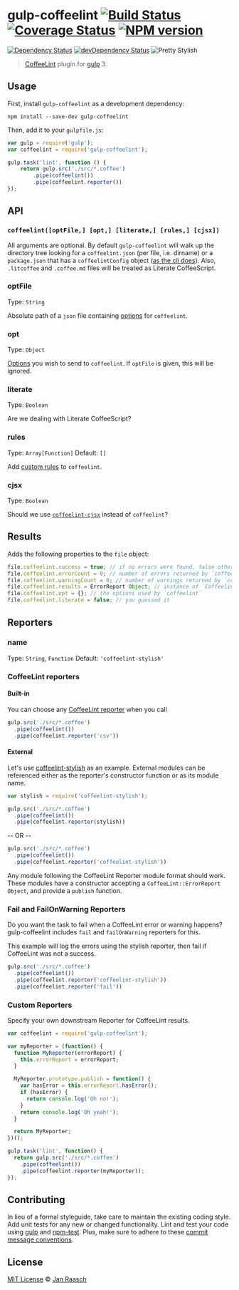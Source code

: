 # gulp-coffeelint [![Build Status][travis-image]][travis-url] [![Coverage Status][coveralls-image]][coveralls-url] [![NPM version][npm-image]][npm-url]
[![Dependency Status][depstat-image]][depstat-url] [![devDependency Status][devdepstat-image]][devdepstat-url] ![Pretty Stylish](http://img.shields.io/badge/pretty-stylish-ff69b4.svg)

> [CoffeeLint](http://www.coffeelint.org/) plugin for [gulp][gulp] 3.

## Usage

First, install `gulp-coffeelint` as a development dependency:

```shell
npm install --save-dev gulp-coffeelint
```

Then, add it to your `gulpfile.js`:

```javascript
var gulp = require('gulp');
var coffeelint = require('gulp-coffeelint');

gulp.task('lint', function () {
    return gulp.src('./src/*.coffee')
        .pipe(coffeelint())
        .pipe(coffeelint.reporter())
});
```

## API

### `coffeelint([optFile,] [opt,] [literate,] [rules,] [cjsx])`
All arguments are optional. By default `gulp-coffeelint` will walk up the directory tree looking for a `coffeelint.json` (per file, i.e. dirname) or a `package.json` that has a `coffeelintConfig` object ([as the cli does](http://www.coffeelint.org/#usage)). Also, `.litcoffee` and `.coffee.md` files will be treated as Literate CoffeeScript.

### optFile
Type: `String`

Absolute path of a `json` file containing [options][coffeelint-options] for `coffeelint`.

### opt
Type: `Object`

[Options][coffeelint-options] you wish to send to `coffeelint`. If `optFile` is given, this will be ignored.

### literate
Type: `Boolean`

Are we dealing with Literate CoffeeScript?

### rules
Type: `Array[Function]`
Default: `[]`

Add [custom rules](http://www.coffeelint.org/#api) to `coffeelint`.

### cjsx
Type: `Boolean`

Should we use [`coffeelint-cjsx`](https://www.npmjs.com/package/coffeelint-cjsx) instead of `coffeelint`?

## Results

Adds the following properties to the `file` object:
```javascript
file.coffeelint.success = true; // if no errors were found, false otherwise
file.coffeelint.errorCount = 0; // number of errors returned by `coffeelint`
file.coffeelint.warningCount = 0; // number of warnings returned by `coffeelint`
file.coffeelint.results = ErrorReport Object; // instance of `Coffeelint::ErrorReport` , see https://github.com/clutchski/coffeelint/blob/master/src/error_report.coffee
file.coffeelint.opt = {}; // the options used by `coffeelint`
file.coffeelint.literate = false; // you guessed it
```

## Reporters

### name
Type: `String`, `Function`
Default: `'coffeelint-stylish'`

### CoffeeLint reporters

#### Built-in

You can choose any [CoffeeLint reporter](https://github.com/clutchski/coffeelint/tree/master/src/reporters)
when you call

```js
gulp.src('./src/*.coffee')
  .pipe(coffeelint())
  .pipe(coffeelint.reporter('csv'))
```

#### External

Let's use [coffeelint-stylish](https://github.com/janraasch/coffeelint-stylish) as an example. External modules can be referenced either as
the reporter's constructor function or as its module name.

```js
var stylish = require('coffeelint-stylish');

gulp.src('./src/*.coffee')
  .pipe(coffeelint())
  .pipe(coffeelint.reporter(stylish))
```

-- OR --

```js
gulp.src('./src/*.coffee')
  .pipe(coffeelint())
  .pipe(coffeelint.reporter('coffeelint-stylish'))
```

Any module following the CoffeeLint Reporter module format should work. These modules have a constructor accepting a `CoffeeLint::ErrorReport Object`, and provide a `publish` function.

### Fail and FailOnWarning Reporters

Do you want the task to fail when a CoffeeLint error or warning happens? gulp-coffeelint includes `fail` and `failOnWarning` reporters for this.

This example will log the errors using the stylish reporter, then fail if CoffeeLint was not a success.

```js
gulp.src('./src/*.coffee')
  .pipe(coffeelint())
  .pipe(coffeelint.reporter('coffeelint-stylish'))
  .pipe(coffeelint.reporter('fail'))
```

### Custom Reporters

Specify your own downstream Reporter for CoffeeLint results.

```js
var coffeelint = require('gulp-coffeelint');

var myReporter = (function() {
  function MyReporter(errorReport) {
    this.errorReport = errorReport;
  }

  MyReporter.prototype.publish = function() {
    var hasError = this.errorReport.hasError();
    if (hasError) {
      return console.log('Oh no!');
    }
    return console.log('Oh yeah!');
  }

  return MyReporter;
})();

gulp.task('lint', function() {
  return gulp.src('./src/*.coffee')
    .pipe(coffeelint())
    .pipe(coffeelint.reporter(myReporter));
});
```


## Contributing
In lieu of a formal styleguide, take care to maintain the existing coding style. Add unit tests for any new or changed functionality. Lint and test your code using [gulp][gulp] and [npm-test](https://npmjs.org/doc/test.html). Plus, make sure to adhere to these [commit message conventions](https://docs.google.com/document/d/1QrDFcIiPjSLDn3EL15IJygNPiHORgU1_OOAqWjiDU5Y/edit#heading=h.uyo6cb12dt6w).

## License

[MIT License](http://en.wikipedia.org/wiki/MIT_License) © [Jan Raasch](http://janraasch.com)

[gulp]: http://gulpjs.com/
[coffeelint-options]: http://www.coffeelint.org/#options

[npm-url]: https://npmjs.org/package/gulp-coffeelint
[npm-image]: http://img.shields.io/npm/v/gulp-coffeelint.svg

[travis-url]: http://travis-ci.org/janraasch/gulp-coffeelint
[travis-image]: https://travis-ci.org/janraasch/gulp-coffeelint.svg?branch=master

[coveralls-url]: https://coveralls.io/r/janraasch/gulp-coffeelint
[coveralls-image]: https://img.shields.io/coveralls/janraasch/gulp-coffeelint.svg

[depstat-url]: https://david-dm.org/janraasch/gulp-coffeelint
[depstat-image]: https://david-dm.org/janraasch/gulp-coffeelint.svg

[devdepstat-url]: https://david-dm.org/janraasch/gulp-coffeelint#info=devDependencies
[devdepstat-image]: https://david-dm.org/janraasch/gulp-coffeelint/dev-status.svg
